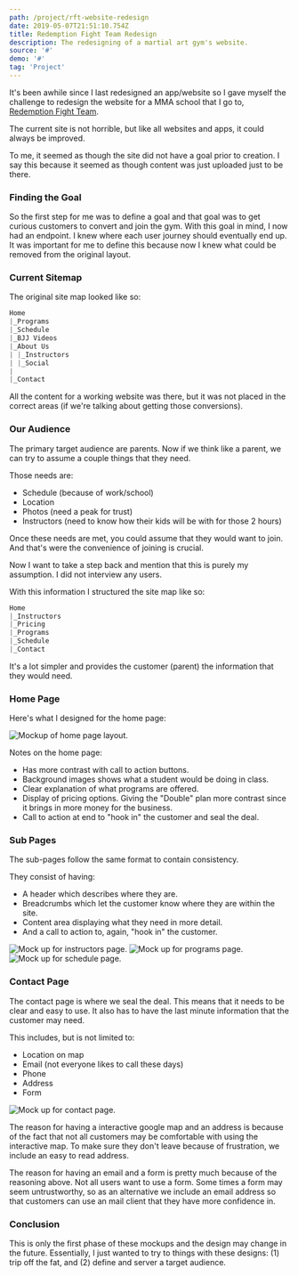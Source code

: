 ```yaml
---
path: /project/rft-website-redesign
date: 2019-05-07T21:51:10.754Z
title: Redemption Fight Team Redesign
description: The redesigning of a martial art gym's website.
source: '#'
demo: '#'
tag: 'Project'
---
```


It's been awhile since I last redesigned an app/website so I gave myself the challenge to redesign the website for a MMA school that I go to, [Redemption Fight Team](http://www.redemptionfightteam.com/).

The current site is not horrible, but like all websites and apps, it could always be improved.

To me, it seemed as though the site did not have a goal prior to creation. I say this because it seemed as though content was just uploaded just to be there.

### Finding the Goal

So the first step for me was to define a goal and that goal was to get curious customers to convert and join the gym. With this goal in mind, I now had an endpoint. I knew where each user journey should eventually end up. It was important for me to define this because now I knew what could be removed from the original layout.

### Current Sitemap

The original site map looked like so:

```javascript
Home
|_Programs
|_Schedule
|_BJJ Videos
|_About Us
| |_Instructors
| |_Social
|
|_Contact
```

All the content for a working website was there, but it was not placed in the correct areas (if we're talking about getting those conversions).

### Our Audience

The primary target audience are parents. Now if we think like a parent, we can try to assume a couple things that they need. 

Those needs are:

- Schedule (because of work/school)
- Location
- Photos (need a peak for trust)
- Instructors (need to know how their kids will be with for those 2 hours)

Once these needs are met, you could assume that they would want to join. And that's were the convenience of joining is crucial.

Now I want to take a step back and mention that this is purely my assumption. I did not interview any users.

With this information I structured the site map like so:

```javascript
Home
|_Instructors
|_Pricing
|_Programs
|_Schedule
|_Contact
```

It's a lot simpler and provides the customer (parent) the information that they would need.

### Home Page

Here's what I designed for the home page:

![Mockup of home page layout.](./Home.png)

Notes on the home page:

- Has more contrast with call to action buttons.
- Background images shows what a student would be doing in class.
- Clear explanation of what programs are offered.
- Display of pricing options. Giving the "Double" plan more contrast since it brings in more money for the business.
- Call to action at end to "hook in" the customer and seal the deal.


### Sub Pages

The sub-pages follow the same format to contain consistency. 

They consist of having:

- A header which describes where they are.
- Breadcrumbs which let the customer know where they are within the site.
- Content area displaying what they need in more detail.
- And a call to action to, again, "hook in" the customer.

![Mock up for instructors page.](./Instructors.png)
![Mock up for programs page.](./Programs.png)
![Mock up for schedule page.](./Schedule.png)


### Contact Page

The contact page is where we seal the deal. This means that it needs to be clear and easy to use. It also has to have the last minute information that the customer may need.

This includes, but is not limited to:
- Location on map
- Email (not everyone likes to call these days)
- Phone
- Address
- Form

![Mock up for contact page.](./Contact.png)

The reason for having a interactive google map and an address is because of the fact that not all customers may be comfortable with using the interactive map. To make sure they don't leave because of frustration, we include an easy to read address.

The reason for having an email and a form is pretty much because of the reasoning above. Not all users want to use a form. Some times a form may seem untrustworthy, so as an alternative we include an email address so that customers can use an mail client that they have more confidence in.

### Conclusion

This is only the first phase of these mockups and the design may change in the future. Essentially, I just wanted to try to things with these designs: (1) trip off the fat, and (2) define and server a target audience.




